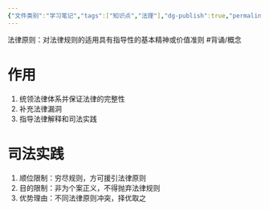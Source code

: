 ```yaml
---
{"文件类别":"学习笔记","tags":["知识点","法理"],"dg-publish":true,"permalink":"/学习笔记studyup/知识点cheese/法律原则/","dgPassFrontmatter":true,"created":"2024-10-25T13:59:50.376+08:00","updated":"2024-10-25T14:00:50.050+08:00"}
---
```


法律原则：对法律规则的适用具有指导性的基本精神或价值准则 #背诵/概念 
# 作用
1. 统领法律体系并保证法律的完整性
2. 补充法律漏洞
3. 指导法律解释和司法实践
# 司法实践
1. 顺位限制：穷尽规则，方可援引法律原则
2. 目的限制：非为个案正义，不得抛弃法律规则
3. 优势理由：不同法律原则冲突，择优取之